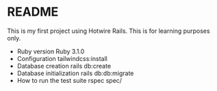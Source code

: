 # README

This is my first project using Hotwire Rails. This is for learning purposes only.

* Ruby version
Ruby 3.1.0
* Configuration
tailwindcss:install
* Database creation
rails db:create
* Database initialization
rails db:db:migrate
* How to run the test suite
rspec spec/
